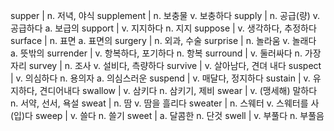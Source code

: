 supper	| n. 저녁, 야식
supplement	| n. 보충물 v. 보충하다
supply	| n. 공급(량) v. 공급하다 a. 보급의
support	| v. 지지하다 n. 지지
suppose	| v. 생각하다, 추정하다
surface	| n. 표면 a. 표면의
surgery	| n. 외과, 수술
surprise	| n. 놀라움 v. 놀래다 a. 뜻밖의
surrender	| v. 항복하다, 포기하다 n. 항복
surround	| v. 둘러싸다 n. 가장자리
survey	| n. 조사 v. 설비다, 측량하다
survive	| v. 살아남다, 견뎌 내다
suspect	| v. 의심하다 n. 용의자 a. 의심스러운
suspend	| v. 매달다, 정지하다
sustain	| v. 유지하다, 견디어내다
swallow	| v. 삼키다 n. 삼키기, 제비
swear	| v. (맹세해) 말하다 n. 서약, 선서, 욕설
sweat	| n. 땀 v. 땀을 흘리다
sweater	| n. 스웨터 v. 스웨터를 사(입)다
sweep	| v. 쓸다 n. 쓸기
sweet	| a. 달콤한 n. 단것
swell	| v. 부풀다 n. 부풀음
